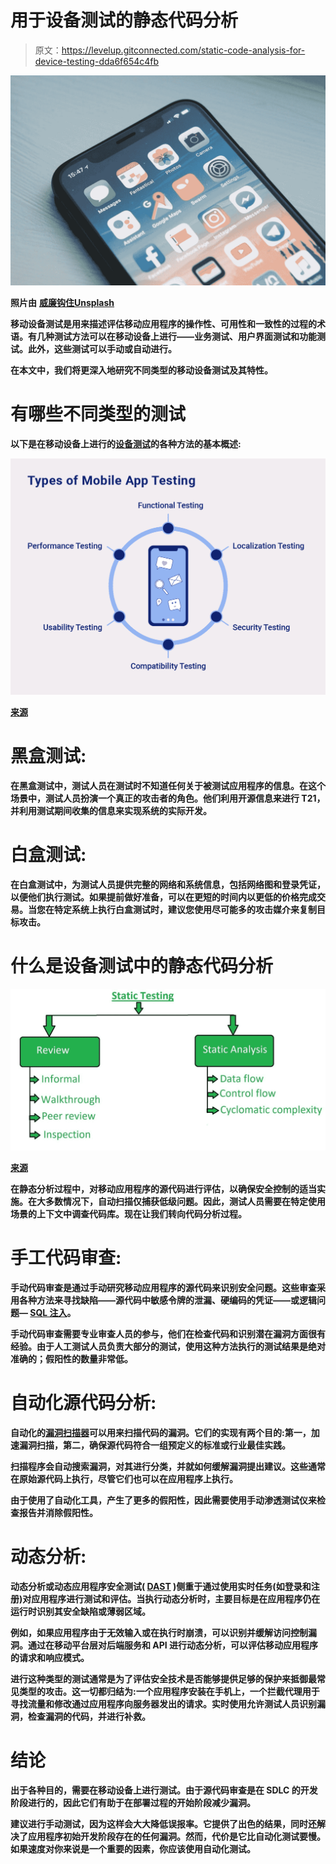 # 用于设备测试的静态代码分析

> 原文：<https://levelup.gitconnected.com/static-code-analysis-for-device-testing-dda6f654c4fb>

![](img/6581728e5013de212d6bc0866be8284a.png)

**照片由** [**威廉钩住**](https://unsplash.com/@williamtm?utm_source=unsplash&utm_medium=referral&utm_content=creditCopyText)**[**Unsplash**](https://unsplash.com/s/photos/mobile-device?utm_source=unsplash&utm_medium=referral&utm_content=creditCopyText)**

**移动设备测试是用来描述评估移动应用程序的操作性、可用性和一致性的过程的术语。有几种测试方法可以在移动设备上进行——业务测试、用户界面测试和功能测试。此外，这些测试可以手动或自动进行。**

**在本文中，我们将更深入地研究不同类型的移动设备测试及其特性。**

# **有哪些不同类型的测试**

**以下是在移动设备上进行的[设备测试](https://www.perfecto.io/blog/mobile-testing)的各种方法的基本概述:**

**![](img/4527c642132199924f05b2f3526b3988.png)**

**[**来源**](https://www.sam-solutions.com/blog/mobile-app-testing/)**

# ****黑盒测试:****

**在黑盒测试中，测试人员在测试时不知道任何关于被测试应用程序的信息。在这个场景中，测试人员扮演一个真正的攻击者的角色。他们利用开源信息来进行 T21，并利用测试期间收集的信息来实现系统的实际开发。**

# ****白盒测试:****

**在白盒测试中，为测试人员提供完整的网络和系统信息，包括网络图和登录凭证，以便他们执行测试。如果提前做好准备，可以在更短的时间内以更低的价格完成交易。当您在特定系统上执行白盒测试时，建议您使用尽可能多的攻击媒介来复制目标攻击。**

# ****什么是设备测试中的静态代码分析****

**![](img/f4dba59294bd11742e24f0b4e07c1e60.png)**

**[**来源**](https://www.geeksforgeeks.org/software-testing-static-testing/)**

**在静态分析过程中，对移动应用程序的源代码进行评估，以确保安全控制的适当实施。在大多数情况下，自动扫描仅捕获低级问题。因此，测试人员需要在特定使用场景的上下文中调查代码库。现在让我们转向代码分析过程。**

# ****手工代码审查:****

**手动代码审查是通过手动研究移动应用程序的源代码来识别安全问题。这些审查采用各种方法来寻找缺陷——源代码中敏感令牌的泄漏、硬编码的凭证——或逻辑问题— [SQL 注入](https://portswigger.net/web-security/sql-injection)。**

**手动代码审查需要专业审查人员的参与，他们在检查代码和识别潜在漏洞方面很有经验。由于人工测试人员负责大部分的测试，使用这种方法执行的测试结果是绝对准确的；假阳性的数量非常低。**

# ****自动化源代码分析:****

**自动化的[漏洞扫描器](https://owasp.org/www-community/Vulnerability_Scanning_Tools)可以用来扫描代码的漏洞。它们的实现有两个目的:第一，加速漏洞扫描，第二，确保源代码符合一组预定义的标准或行业最佳实践。**

**扫描程序会自动搜索漏洞，对其进行分类，并就如何缓解漏洞提出建议。这些通常在原始源代码上执行，尽管它们也可以在应用程序上执行。**

**由于使用了自动化工具，产生了更多的假阳性，因此需要使用手动渗透测试仪来检查报告并消除假阳性。**

# ****动态分析:****

**动态分析或动态应用程序安全测试( [DAST](https://www.microfocus.com/en-us/what-is/dast) )侧重于通过使用实时任务(如登录和注册)对应用程序进行测试和评估。当执行动态分析时，主要目标是在应用程序仍在运行时识别其安全缺陷或薄弱区域。**

**例如，如果应用程序由于无效输入或在执行时崩溃，可以识别并缓解访问控制漏洞。通过在移动平台层对后端服务和 API 进行动态分析，可以评估移动应用程序的请求和响应模式。**

**进行这种类型的测试通常是为了评估安全技术是否能够提供足够的保护来抵御最常见类型的攻击。这一切都归结为:一个应用程序安装在手机上，一个拦截代理用于寻找流量和修改通过应用程序向服务器发出的请求。实时使用允许测试人员识别漏洞，检查漏洞的代码，并进行补救。**

# **结论**

**出于各种目的，需要在移动设备上进行测试。由于源代码审查是在 SDLC 的开发阶段进行的，因此它们有助于在部署过程的开始阶段减少漏洞。**

**建议进行手动测试，因为这样会大大降低误报率。它提供了出色的结果，同时还解决了应用程序初始开发阶段存在的任何漏洞。然而，代价是它比自动化测试要慢。如果速度对你来说是一个重要的因素，你应该使用自动化测试。**